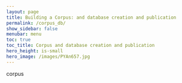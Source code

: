 ```yaml
---
layout: page
title: Building a Corpus: and database creation and publication
permalink: /corpus_db/
show_sidebar: false
menubar: menu
toc: true
toc_title: Corpus and database creation and publication
hero_height: is-small
hero_image: /images/PYAn657.jpg
---
```

corpus

